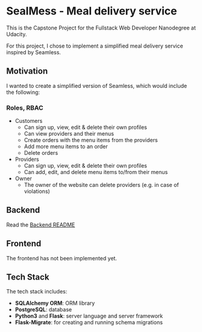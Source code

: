 # SealMess - Meal delivery service
This is the Capstone Project for the Fullstack Web Developer Nanodegree at Udacity. 

For this project, I chose to implement a simplified meal delivery service inspired by Seamless.

## Motivation
I wanted to create a simplified version of Seamless, which would include the following:

### Roles, RBAC
* Customers
  * Can sign up, view, edit & delete their own profiles
  * Can view providers and their menus
  * Create orders with the menu items from the providers
  * Add more menu items to an order
  * Delete orders
* Providers
  * Can sign up, view, edit & delete their own profiles
  * Can add, edit, and delete menu items to/from their menus
* Owner
  * The owner of the website can delete providers (e.g. in case of violations)
  
## Backend
Read the [Backend README](https://github.com/kkufieta/sealmess/blob/master/backend/README.md)

## Frontend
The frontend has not been implemented yet.

## Tech Stack

The tech stack includes:

* **SQLAlchemy ORM**: ORM library
* **PostgreSQL**: database
* **Python3** and **Flask**: server language and server framework
* **Flask-Migrate**: for creating and running schema migrations
